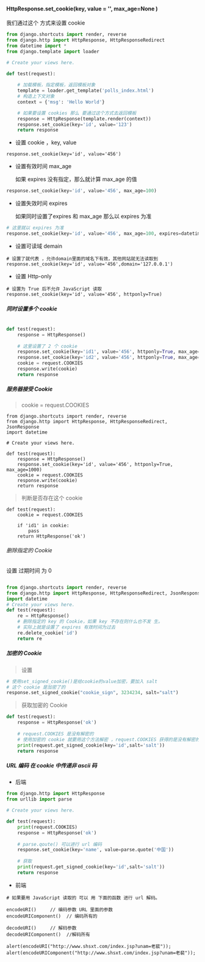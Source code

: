 #### HttpResponse.set_cookie(key, value = '', max_age=None ) 

我们通过这个 方式来设置 cookie

```python
from django.shortcuts import render, reverse
from django.http import HttpResponse, HttpResponseRedirect
from datetime import *
from django.template import loader

# Create your views here.

def test(request):
    
    # 加载模板，指定模板，返回模板对象
    template = loader.get_template('polls_index.html')
    # 构造上下文对象
    context = {'msg': 'Hello World'}

    # 如果要设置 cookies 那么 要通过这个方式去返回模板
    response = HttpResponse(template.render(context))
    response.set_cookie(key='id', value='123')
    return response

```

- 设置 cookie ，key, value

```
response.set_cookie(key='id', value='456') 

```

- 设置有效时间 max_age

  如果 expires 没有指定，那么就计算 max_age 的值

```python
response.set_cookie(key='id', value='456', max_age=100)
```

- 设置失效时间 expires 

  如果同时设置了expires 和 max_age 那么以 expires 为准

```python
# 这里就以 expires 为准
response.set_cookie(key='id', value='456', max_age=100, expires=datetime.datetime(2019,3,7,1,15,28,30))
```

- 设置可读域 demain

```
# 设置了就代表 ，允许domain里面的域名下有效，其他网站就无法读取到
response.set_cookie(key='id', value='456',domain='127.0.0.1')
```

- 设置 Http-only

```
# 设置为 True 后不允许 JavaScript 读取
response.set_cookie(key='id', value='456', httponly=True)
```



##### 同时设置多个 cookie

```python

def test(request):
    response = HttpResponse()
    
    # 这里设置了 2 个 cookie
    response.set_cookie(key='id1', value='456', httponly=True, max_age=1000)
    response.set_cookie(key='id2', value='456', httponly=True, max_age=1000)
    cookie = request.COOKIES
    response.write(cookie)
    return response
```

##### 服务器接受 Cookie

> cookie = request.COOKIES 

```
from django.shortcuts import render, reverse
from django.http import HttpResponse, HttpResponseRedirect, JsonResponse
import datetime

# Create your views here.

def test(request):
    response = HttpResponse()
    response.set_cookie(key='id', value='456', httponly=True, max_age=1000)
    cookie = request.COOKIES
    response.write(cookie)
    return response
```

> 判断是否存在这个 cookie

```
def test(request):
    cookie = request.COOKIES

    if 'id1' in cookie:
        pass
    return HttpResponse('ok')
```

###### 删除指定的 Cookie

设置 过期时间 为 0

```python

from django.shortcuts import render, reverse
from django.http import HttpResponse, HttpResponseRedirect, JsonResponse
import datetime
# Create your views here.
def test(request):
    re = HttpResponse()
    # 删除指定的 key 的 Cookie，如果 key 不存在则什么也不发 生。 
    # 实际上就是设置了 expires 有效时间为过去
    re.delete_cookie('id')
    return re

```

##### 加密的 Cookie

> 设置

```python
# 使用set_signed_cookie()是给cookie的value加密，要加入 salt 
# 这个 cookie 是加密了的
response.set_signed_cookie("cookie_sign", 3234234, salt="salt")
```
> 获取加密的 Cookie

```python
def test(request):
    response = HttpResponse('ok')
    
    # request.COOKIES 是没有解密的
    # 使用加密的 cookie 就要用这个方法解密 ，request.COOKIES 获得的是没有解密的
    print(request.get_signed_cookie(key='id',salt='salt'))
    return response

```

##### URL 编码 在 cookie 中传递非 ascii 码

- 后端

```python
from django.http import HttpResponse
from urllib import parse

# Create your views here.

def test(request):
    print(request.COOKIES)
    response = HttpResponse('ok')
    
    # parse.qoute() 可以进行 url 编码
    response.set_cookie(key='name', value=parse.quote('中国'))
    
    # 获取
    print(request.get_signed_cookie(key='id',salt='salt'))
    return response
```

- 前端

```
# 如果要用 JavaScript 读取的 可以 用 下面的函数 进行 url 解码。

encodeURI()     // 编码参数 URL 里面的参数
encodeURIComponent()  // 编码所有的 

decodeURI()     // 解码参数
decodeURIComponent()  //解码所有

alert(encodeURI("http://www.shsxt.com/index.jsp?unam=老裴"));
alert(encodeURIComponent("http://www.shsxt.com/index.jsp?unam=老裴"));
```



